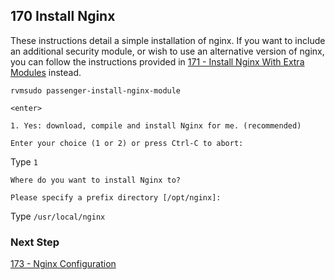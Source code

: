 ## 170 Install Nginx

These instructions detail a simple installation of nginx. If you want to include an additional security module, or wish to use an alternative version of nginx, you can follow the instructions provided in [171 - Install Nginx With Extra Modules](https://github.com/sleepepi/sleepepi/tree/master/virtual-machines/171-install-nginx-with-extra-modules.md) instead.

```console
rvmsudo passenger-install-nginx-module
```

`<enter>`

```console
1. Yes: download, compile and install Nginx for me. (recommended)

Enter your choice (1 or 2) or press Ctrl-C to abort:
```

Type `1`

```console
Where do you want to install Nginx to?

Please specify a prefix directory [/opt/nginx]:
```

Type `/usr/local/nginx`


### Next Step

[173 - Nginx Configuration](https://github.com/sleepepi/sleepepi/blob/master/virtual-machines/173-nginx-configuration.md)
